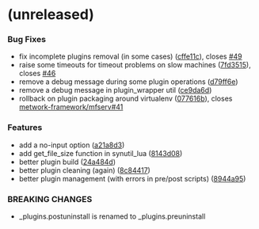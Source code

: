 <a name=""></a>
# (unreleased)


### Bug Fixes

* fix incomplete plugins removal (in some cases) ([cffe11c](https://github.com/metwork-framework/mfcom/commit/cffe11c)), closes [#49](https://github.com/metwork-framework/mfcom/issues/49)
* raise some timeouts for timeout problems on slow machines ([7fd3515](https://github.com/metwork-framework/mfcom/commit/7fd3515)), closes [#46](https://github.com/metwork-framework/mfcom/issues/46)
* remove a debug message during some plugin operations ([d79ff6e](https://github.com/metwork-framework/mfcom/commit/d79ff6e))
* remove a debug message in plugin_wrapper util ([ce9da6d](https://github.com/metwork-framework/mfcom/commit/ce9da6d))
* rollback on plugin packaging around virtualenv ([077616b](https://github.com/metwork-framework/mfcom/commit/077616b)), closes [metwork-framework/mfserv#41](https://github.com/metwork-framework/mfserv/issues/41)


### Features

* add a no-input option ([a21a8d3](https://github.com/metwork-framework/mfcom/commit/a21a8d3))
* add get_file_size function in synutil_lua ([8143d08](https://github.com/metwork-framework/mfcom/commit/8143d08))
* better plugin build ([24a484d](https://github.com/metwork-framework/mfcom/commit/24a484d))
* better plugin cleaning (again) ([8c84417](https://github.com/metwork-framework/mfcom/commit/8c84417))
* better plugin management (with errors in pre/post scripts) ([8944a95](https://github.com/metwork-framework/mfcom/commit/8944a95))


### BREAKING CHANGES

* _plugins.postuninstall is renamed to
_plugins.preuninstall



